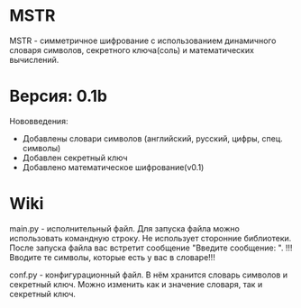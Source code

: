 # MSTR
MSTR - симметричное шифрование с использованием динамичного словаря символов, секретного ключа(соль) и математических вычислений.

# Версия: 0.1b
Нововведения:
* Добавлены словари символов (английский, русский, цифры, спец. символы)
* Добавлен секретный ключ
* Добавлено математическое шифрование(v0.1)

# Wiki
main.py - исполнительный файл. Для запуска файла можно использовать командную строку. Не использует сторонние библиотеки.
После запуска файла вас встретит сообщение "Введите сообщение: ". !!!Вводите те символы, которые есть у вас в словаре!!!

conf.py - конфигурационный файл. В нём хранится словарь символов и секретный ключ. Можно изменить как и значение словаря, так и секретный ключ.
